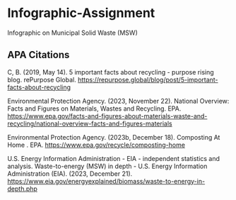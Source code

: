 # Infographic-Assignment
Infographic on Municipal Solid Waste (MSW)

## APA Citations

C, B. (2019, May 14). 5 important facts about recycling - purpose rising blog. rePurpose Global. https://repurpose.global/blog/post/5-important-facts-about-recycling 

Environmental Protection Agency. (2023, November 22). National Overview: Facts and Figures on Materials, Wastes and Recycling. EPA. https://www.epa.gov/facts-and-figures-about-materials-waste-and-recycling/national-overview-facts-and-figures-materials 

Environmental Protection Agency. (2023b, December 18). Composting At Home . EPA. https://www.epa.gov/recycle/composting-home 

U.S. Energy Information Administration - EIA - independent statistics and analysis. Waste-to-energy (MSW) in depth - U.S. Energy Information Administration (EIA). (2023, December 21). https://www.eia.gov/energyexplained/biomass/waste-to-energy-in-depth.php 
